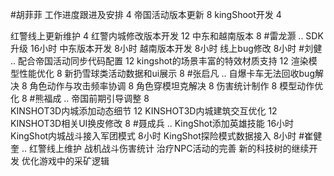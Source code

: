 #胡菲菲 
工作进度跟进及安排   4
帝国活动版本更新 8
kingShoot开发  4

红警线上更新维护 4
红警内城修改版本开发 12
中东和越南版本   8
#雷龙灏 ..
SDK升级      16小时
中东版本开发  8小时
越南版本开发  8小时
线上bug修改   8小时
#刘健 ..
配合帝国活动同步代码配置	12
kingshot的场景丰富的特效材质支持	12
渲染模型性能优化	8
新扔雪球类活动数据和ui展示	8
#张启凡 ..
自爆卡车无法回收bug解决  8
角色动作与攻击频率协调  8
角色穿模坦克解决  8
伤害统计制作  8
模型动作优化 8
#熊福成 ..
帝国前期引导调整          8   
KINSHOT3D内城添加动态细节        12
KINSHOT3D内城建筑交互优化        12
KINSHOT3D相关UI换皮修改            8
#聂成兵 ..
KingShot添加英雄技能         16小时
KingShot内城战斗接入军团模式  8小时
KingShot探险模式数据接入      8小时
#崔健奎 ..
红警线上维护
战机战斗伤害统计
治疗NPC活动的完善
新的科技树的继续开发
优化游戏中的采矿逻辑